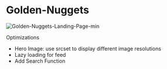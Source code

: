 # Golden-Nuggets

![Golden-Nuggets-Landing-Page-min](https://user-images.githubusercontent.com/86321333/193850686-31c80a81-b1d0-4f7b-b7e2-d390516315fe.png)

Optimizations
* Hero Image: use srcset to display different image resolutions
* Lazy loading for feed
* Add Search Function
